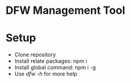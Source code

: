 # DFW Management Tool

# Setup
- Clone repository
- Install relate packages: npm i
- Install global command: npm i -g
- Use *dfw -h* for more help